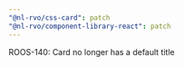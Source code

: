 ```yaml
---
"@nl-rvo/css-card": patch
"@nl-rvo/component-library-react": patch
---
```


ROOS-140: Card no longer has a default title
